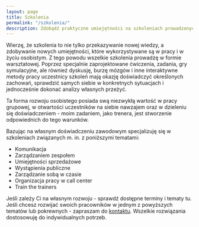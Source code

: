 ```yaml
---
layout: page
title: Szkolenia
permalink: "/szkolenia/"
description: Zdobądź praktyczne umiejętności na szkoleniach prowadzonych przez Aleksandrę Demko. Treść szkoleń dostosowana do potrzeb i oczekiwań klientów
---
```


Wierzę, że szkolenia to nie tylko przekazywanie nowej wiedzy, a zdobywanie nowych umiejętności, które wykorzystywane są w pracy i w życiu osobistym. Z tego powodu wszelkie szkolenia prowadzę w formie warsztatowej. Poprzez specjalnie zaprojektowane ćwiczenia, zadania, gry symulacyjne, ale również dyskusję, burzę mózgów i inne interaktywne metody pracy uczestnicy szkoleń mają okazję doświadczyć określonych zachowań, sprawdzić samych siebie w konkretnych sytuacjach i jednocześnie dokonać analizy własnych przeżyć.

Ta forma rozwoju osobistego posiada swą niezwykłą wartość w pracy grupowej, w otwartości uczestników na siebie nawzajem oraz w dzieleniu się doświadczeniem - moim zadaniem, jako trenera, jest stworzenie odpowiednich do tego warunków. 
	
Bazując na własnym doświadczeniu zawodowym specjalizuję się w szkoleniach  związanych m. in. z poniższymi tematami:


- Komunikacja
- Zarządzaniem zespołem
- Umiejętności sprzedażowe
- Wystąpienia publiczne 
- Zarządzanie sobą w czasie
- Organizacja pracy w call center
- Train the trainers

Jeśli zależy Ci na własnym rozwoju - sprawdź dostępne terminy i tematy tu. Jeśli chcesz rozwijać swoich pracowników w jednym z powyższych tematów lub pokrewnych - zapraszam do [kontaktu](http://www.demcoach.com/kontakt). Wszelkie rozwiązania dostosowuję do indywidualnych potrzeb.

